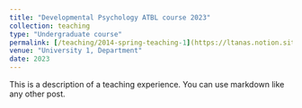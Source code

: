 ```yaml
---
title: "Developmental Psychology ATBL course 2023"
collection: teaching
type: "Undergraduate course"
permalink: [/teaching/2014-spring-teaching-1](https://ltanas.notion.site/Developmental-Psychology-44f0a6a6b17c4703affa1325059a57b2?pvs=74)
venue: "University 1, Department"
date: 2023
---
```


This is a description of a teaching experience. You can use markdown like any other post.
